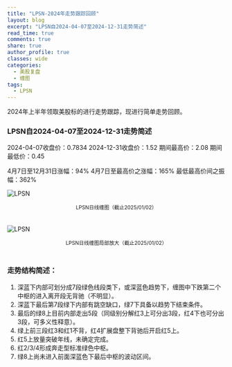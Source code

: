 ```yaml
---
title: "LPSN-2024年走势跟踪回顾"
layout: blog
excerpt: "LPSN自2024-04-07至2024-12-31走势简述"
read_time: true
comments: true
share: true
author_profile: true
classes: wide
categories:
  - 美股复盘
  - 缠图
tags:
  - LPSN
---
```


2024年上半年领取美股标的进行走势跟踪，现进行简单走势回顾。

### LPSN自2024-04-07至2024-12-31走势简述

2024-04-07收盘价：0.7834
2024-12-31收盘价：1.52
期间最高价：2.08
期间最低价：0.45

4月7日至12月31日涨幅：94%
4月7日至最高价之涨幅：165%
最低最高价间之振幅：362%

![LPSN](https://image.olim.cc/2025/LPSN-20250101-hg1.jpeg)
<small><center>LPSN日线缠图（截止2025/01/02）</center></small>　

![LPSN](https://image.olim.cc/2025/LPSN-20250101-hg2.jpeg)
<small><center>LPSN日线缠图局部放大（截止2025/01/02）</center></small>　

### 走势结构简述：

1. 深蓝下内部可划分成7段绿色线段类下，或深蓝色趋势下，缠图中下跌第二个中枢的进入离开段无背驰（不明显）。
2. 深蓝下最后第7段绿下内部有跳空缺口，绿7下具备以趋势下结束条件。
3. 最后的绿8上目前内部走出5段（同级别分解红3上可分出3段，红4下也可分出3段，可多义性释意）。
4. 绿上前三段红3和红1不背，红4扩展盘整下背驰后开启红5上。
5. 红5上放量突破年线，未确定完成。
6. 红2/3/4形成奔走型标准绿色中枢。
7. 绿8上尚未进入前面深蓝色下最后中枢的波动区间。



